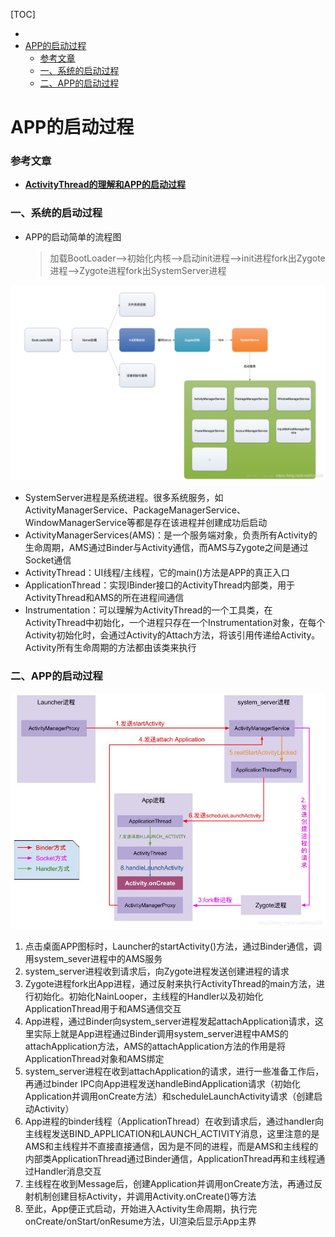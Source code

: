 [TOC]
- <!-- TOC -->
- [ APP的启动过程](#APP的启动过程)
  - [ 参考文章](#参考文章)
  - [ 一、系统的启动过程](#一系统的启动过程)
  - [ 二、APP的启动过程](#二APP的启动过程)
  <!-- /TOC -->
# APP的启动过程

### 参考文章

* [**ActivityThread的理解和APP的启动过程**](https://blog.csdn.net/hzwailll/article/details/85339714)

### 一、系统的启动过程

* APP的启动简单的流程图

  > 加载BootLoader-->初始化内核-->启动init进程-->init进程fork出Zygote进程-->Zygote进程fork出SystemServer进程

![**APP系统启动过程**](https://github.com/nullWolf007/images/raw/master/android/%E8%BF%9B%E9%98%B6/APP%E7%B3%BB%E7%BB%9F%E5%90%AF%E5%8A%A8%E8%BF%87%E7%A8%8B.png)

* SystemServer进程是系统进程。很多系统服务，如ActivityManagerService、PackageManagerService、WindowManagerService等都是存在该进程并创建成功后启动
* ActivityManagerServices(AMS)：是一个服务端对象，负责所有Activity的生命周期，AMS通过Binder与Activity通信，而AMS与Zygote之间是通过Socket通信
* ActivityThread：UI线程/主线程，它的main()方法是APP的真正入口
* ApplicationThread：实现IBinder接口的ActivityThread内部类，用于ActivityThread和AMS的所在进程间通信
* Instrumentation：可以理解为ActivityThread的一个工具类，在ActivityThread中初始化，一个进程只存在一个Instrumentation对象，在每个Activity初始化时，会通过Activity的Attach方法，将该引用传递给Activity。Activity所有生命周期的方法都由该类来执行

### 二、APP的启动过程

![**APP启动过程**](https://github.com/nullWolf007/images/raw/master/android/%E8%BF%9B%E9%98%B6/APP%E5%90%AF%E5%8A%A8%E8%BF%87%E7%A8%8B.png)

1. 点击桌面APP图标时，Launcher的startActivity()方法，通过Binder通信，调用system_sever进程中的AMS服务
2. system_server进程收到请求后，向Zygote进程发送创建进程的请求
3. Zygote进程fork出App进程，通过反射来执行ActivityThread的main方法，进行初始化。初始化NainLooper，主线程的Handler以及初始化ApplicationThread用于和AMS通信交互
4. App进程，通过Binder向system_server进程发起attachApplication请求，这里实际上就是App进程通过Binder调用system_server进程中AMS的attachApplication方法，AMS的attachApplication方法的作用是将ApplicationThread对象和AMS绑定
5. system_server进程在收到attachApplication的请求，进行一些准备工作后，再通过binder IPC向App进程发送handleBindApplication请求（初始化Application并调用onCreate方法）和scheduleLaunchActivity请求（创建启动Activity）
6. App进程的binder线程（ApplicationThread）在收到请求后，通过handler向主线程发送BIND_APPLICATION和LAUNCH_ACTIVITY消息，这里注意的是AMS和主线程并不直接直接通信，因为是不同的进程，而是AMS和主线程的内部类ApplicationThread通过Binder通信，ApplicationThread再和主线程通过Handler消息交互
7. 主线程在收到Message后，创建Application并调用onCreate方法，再通过反射机制创建目标Activity，并调用Activity.onCreate()等方法
8. 至此，App便正式启动，开始进入Activity生命周期，执行完onCreate/onStart/onResume方法，UI渲染后显示App主界

